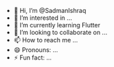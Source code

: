 - 👋 Hi, I’m @SadmanIshraq
- 👀 I’m interested in ...
- 🌱 I’m currently learning Flutter
- 💞️ I’m looking to collaborate on ...
- 📫 How to reach me ...
- 😄 Pronouns: ...
- ⚡ Fun fact: ...

<!---
SadmanIshraq/SadmanIshraq is a ✨ special ✨ repository because its `README.md` (this file) appears on your GitHub profile.
You can click the Preview link to take a look at your changes.
--->
